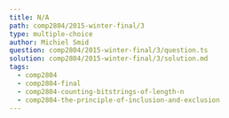 ```yaml
---
title: N/A
path: comp2804/2015-winter-final/3
type: multiple-choice
author: Michiel Smid
question: comp2804/2015-winter-final/3/question.ts
solution: comp2804/2015-winter-final/3/solution.md
tags:
  - comp2804
  - comp2804-final
  - comp2804-counting-bitstrings-of-length-n
  - comp2804-the-principle-of-inclusion-and-exclusion
---
```

